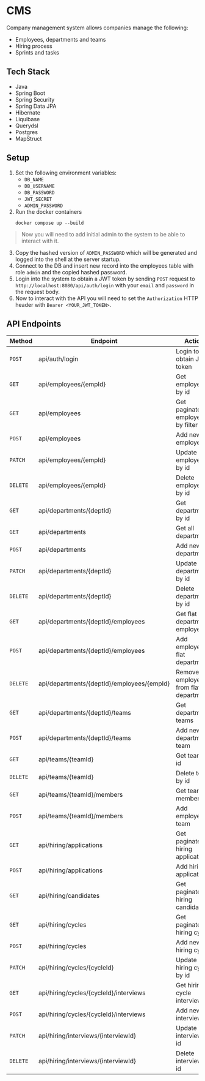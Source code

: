 # CMS

Company management system allows companies manage the following:
- Employees, departments and teams
- Hiring process
- Sprints and tasks

## Tech Stack
- Java
- Spring Boot
- Spring Security
- Spring Data JPA
- Hibernate
- Liquibase
- Querydsl
- Postgres
- MapStruct

## Setup
1. Set the following environment variables:
   - `DB_NAME`
   - `DB_USERNAME`
   - `DB_PASSWORD`
   - `JWT_SECRET`
   - `ADMIN_PASSWORD`
2. Run the docker containers
    ```shell
    docker compose up --build
    ``` 

> Now you will need to add initial admin to the system to be able to interact with it.

3. Copy the hashed version of `ADMIN_PASSWORD` which will be generated and logged into the shell at the server startup.
4. Connect to the DB and insert new record into the employees table with role `admin` and the copied hashed password.
5. Login into the system to obtain a JWT token by sending `POST` request to `http://localhost:8080/api/auth/login`
with your `email` and `password` in the request body.
6. Now to interact with the API you will need to set the `Authorization` HTTP header with `Bearer <YOUR_JWT_TOKEN>`.

## API Endpoints
| Method   | Endpoint                                   | Action                               |
|----------|--------------------------------------------|--------------------------------------|
| `POST`   | api/auth/login                             | Login to obtain JWT token            |
| `GET`    | api/employees/{empId}                      | Get employee by id                   |
| `GET`    | api/employees                              | Get paginated employees by filter    |
| `POST`   | api/employees                              | Add new employee                     |
| `PATCH`  | api/employees/{empId}                      | Update employee by id                |
| `DELETE` | api/employees/{empId}                      | Delete employee by id                |
| `GET`    | api/departments/{deptId}                   | Get department by id                 |
| `GET`    | api/departments                            | Get all departments                  |
| `POST`   | api/departments                            | Add new department                   |
| `PATCH`  | api/departments/{deptId}                   | Update department by id              |
| `DELETE` | api/departments/{deptId}                   | Delete department by id              |
| `GET`    | api/departments/{deptId}/employees         | Get flat department employees        |
| `POST`   | api/departments/{deptId}/employees         | Add employee to flat department      |
| `DELETE` | api/departments/{deptId}/employees/{empId} | Remove employee from flat department |
| `GET`    | api/departments/{deptId}/teams             | Get department teams                 |
| `POST`   | api/departments/{deptId}/teams             | Add new department team              |
| `GET`    | api/teams/{teamId}                         | Get team by id                       |
| `DELETE` | api/teams/{teamId}                         | Delete team by id                    |
| `GET`    | api/teams/{teamId}/members                 | Get team members                     |
| `POST`   | api/teams/{teamId}/members                 | Add employee to team                 |
| `GET`    | api/hiring/applications                    | Get paginated hiring applications    |
| `POST`   | api/hiring/applications                    | Add hiring application               |
| `GET`    | api/hiring/candidates                      | Get paginated hiring candidates      |
| `GET`    | api/hiring/cycles                          | Get paginated hiring cycles          |
| `POST`   | api/hiring/cycles                          | Add new hiring cycle                 |
| `PATCH`  | api/hiring/cycles/{cycleId}                | Update hiring cycle by id            |
| `GET`    | api/hiring/cycles/{cycleId}/interviews     | Get hiring cycle interviews          |
| `POST`   | api/hiring/cycles/{cycleId}/interviews     | Add new interview                    |
| `PATCH`  | api/hiring/interviews/{interviewId}        | Update interview by id               |
| `DELETE` | api/hiring/interviews/{interviewId}        | Delete interview by id               |
